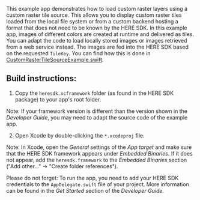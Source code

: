 This example app demonstrates how to load custom raster layers using a custom raster tile source. This allows you to display custom raster tiles loaded from the local file system or from a custom backend hosting a format that does not need to be known by the HERE SDK. In this example app, images of different colors are created at runtime and delivered as tiles. You can adapt the code to load locally stored images or images retrieved from a web service instead. The images are fed into the HERE SDK based on the requested `TileKey`. You can find how this is done in [CustomRasterTileSourceExample.swift](CustomRasterTileSourceExample/CustomRasterTileSourceExample.swift).

Build instructions:
-------------------

1) Copy the `heresdk.xcframework` folder (as found in the HERE SDK package) to your app's root folder.

Note: If your framework version is different than the version shown in the _Developer Guide_, you may need to adapt the source code of the example app.

2) Open Xcode by double-clicking the `*.xcodeproj` file.

Note: In Xcode, open the _General_ settings of the _App target_ and make sure that the HERE SDK framework appears under _Embedded Binaries_. If it does not appear, add the `heresdk.framework` to the _Embedded Binaries_ section ("Add other..." -> "Create folder references").

Please do not forget: To run the app, you need to add your HERE SDK credentials to the `AppDelegate.swift` file of your project. More information can be found in the _Get Started_ section of the _Developer Guide_.
